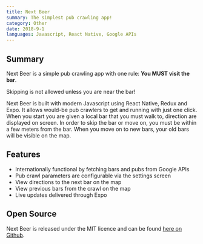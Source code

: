 ```yaml
---
title: Next Beer
summary: The simplest pub crawling app!
category: Other
date: 2018-9-1
languages: Javascript, React Native, Google APIs
---
```


## Summary

Next Beer is a simple pub crawling app with one rule: **You MUST visit the bar**.

Skipping is not allowed unless you are near the bar!

Next Beer is built with modern Javascript using React Native, Redux and Expo. It allows would-be pub crawlers to get and running with just one click. When you start you are given a local bar that you must walk to, direction are displayed on screen. In order to skip the bar or move on, you must be within a few meters from the bar. When you move on to new bars, your old bars will be visible on the map.

## Features

- Internationally functional by fetching bars and pubs from Google APIs
- Pub crawl parameters are configurable via the settings screen
- View directions to the next bar on the map
- View previous bars from the crawl on the map
- Live updates delivered through Expo

## Open Source

Next Beer is released under the MIT licence and can be found [here on Github](https://github.com/Weetbix/next-beer).
